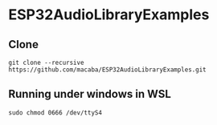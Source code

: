 # ESP32AudioLibraryExamples

## Clone

`git clone --recursive https://github.com/macaba/ESP32AudioLibraryExamples.git`

## Running under windows in WSL

`sudo chmod 0666 /dev/ttyS4`
